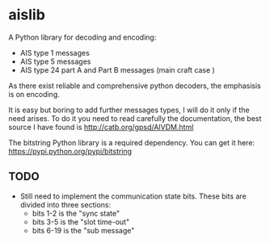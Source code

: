 aislib
======

A Python library for decoding and encoding: 
 * AIS type 1 messages
 * AIS type 5 messages
 * AIS type 24 part A and Part B messages (main craft case )
 
As there exist reliable and comprehensive python decoders, the emphasisis is on encoding.

It is easy but boring to add further messages types, I will do it only if the need arises.
To do it you need to read carefully the documentation, the best source I have found is http://catb.org/gpsd/AIVDM.html

The bitstring Python library is a required dependency. You can get it here: https://pypi.python.org/pypi/bitstring

TODO
------

* Still need to implement the communication state bits. These bits are divided into three sections:
  * bits 1-2 is the "sync state"
  * bits 3-5 is the "slot time-out"
  * bits 6-19 is the "sub message"
